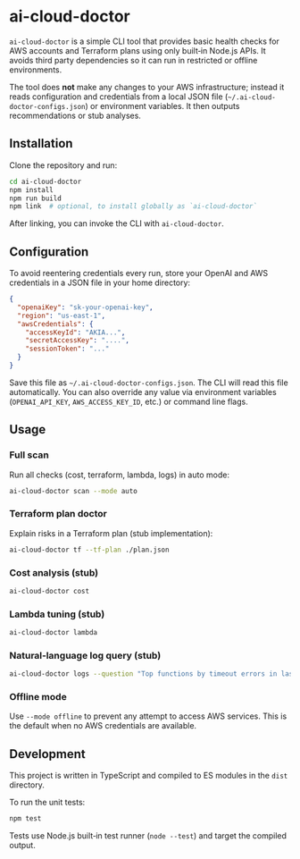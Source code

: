 # ai-cloud-doctor

`ai-cloud-doctor` is a simple CLI tool that provides basic health checks for AWS accounts and Terraform plans using only built‑in Node.js APIs.  It avoids third party dependencies so it can run in restricted or offline environments.

The tool does **not** make any changes to your AWS infrastructure; instead it reads configuration and credentials from a local JSON file (`~/.ai-cloud-doctor-configs.json`) or environment variables.  It then outputs recommendations or stub analyses.

## Installation

Clone the repository and run:

```bash
cd ai-cloud-doctor
npm install
npm run build
npm link  # optional, to install globally as `ai-cloud-doctor`
```

After linking, you can invoke the CLI with `ai-cloud-doctor`.

## Configuration

To avoid reentering credentials every run, store your OpenAI and AWS credentials in a JSON file in your home directory:

```json
{
  "openaiKey": "sk-your-openai-key",
  "region": "us-east-1",
  "awsCredentials": {
    "accessKeyId": "AKIA...",
    "secretAccessKey": "....",
    "sessionToken": "..."
  }
}
```

Save this file as `~/.ai-cloud-doctor-configs.json`.  The CLI will read this file automatically.  You can also override any value via environment variables (`OPENAI_API_KEY`, `AWS_ACCESS_KEY_ID`, etc.) or command line flags.

## Usage

### Full scan

Run all checks (cost, terraform, lambda, logs) in auto mode:

```bash
ai-cloud-doctor scan --mode auto
```

### Terraform plan doctor

Explain risks in a Terraform plan (stub implementation):

```bash
ai-cloud-doctor tf --tf-plan ./plan.json
```

### Cost analysis (stub)

```bash
ai-cloud-doctor cost
```

### Lambda tuning (stub)

```bash
ai-cloud-doctor lambda
```

### Natural‑language log query (stub)

```bash
ai-cloud-doctor logs --question "Top functions by timeout errors in last hour"
```

### Offline mode

Use `--mode offline` to prevent any attempt to access AWS services.  This is the default when no AWS credentials are available.

## Development

This project is written in TypeScript and compiled to ES modules in the `dist` directory.

To run the unit tests:

```bash
npm test
```

Tests use Node.js built‑in test runner (`node --test`) and target the compiled output.
